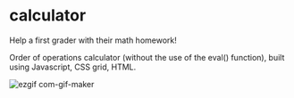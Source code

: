 # calculator

Help a first grader with their math homework!

Order of operations calculator (without the use of the eval() function), built using Javascript, CSS grid, HTML. 

![ezgif com-gif-maker](https://user-images.githubusercontent.com/90401001/219907784-65b53dfb-204e-4560-9c1f-cf4b9f8c6068.gif)





